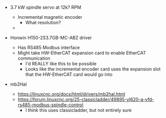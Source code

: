 - 3.7 kW spindle servo at 12k? RPM
    - Incremental magnetic encoder
        - What resolution?
    - 
- Honwin H150-2S3.7GB-MC-ABZ driver
    - Has RS485 Modbus interface
    - Might take HW-EtherCAT expansion card to enable EtherCAT communication
        - I'd REALLY like this to be possible
        - Looks like the incremental encoder card uses the expansion slot that the HW-EtherCAT card would go into


- mb2Hal
    - https://linuxcnc.org/docs/html/drivers/mb2hal.html
    - https://forum.linuxcnc.org/25-classicladder/49895-yl620-a-vfd-rs485-modbus-spindle-control
        - I think this uses classicladder, but not entirely sure
